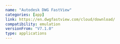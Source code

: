 ```yaml
---
name: "Autodesk DWG FastView"
categories: [app]
link: https://en.dwgfastview.com/cloud/download/
compatibility: emulation
versionFrom: "V7.1.0"
type: applications
---
```


